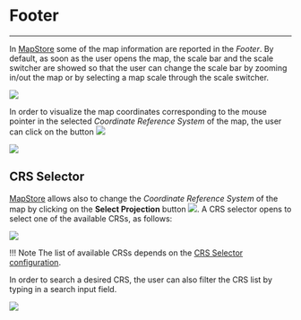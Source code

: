# Footer
********

In [MapStore](https://mapstore.geosolutionsgroup.com/mapstore/#/) some of the map information are reported in the *Footer*. By default, as soon as the user opens the map, the scale bar and the scale switcher are showed so that the user can change the scale bar by zooming in/out the map or by selecting a map scale through the scale switcher.

<img src="../img/footer/show_scale1.jpg" class="ms-docimage" />

In order to visualize the map coordinates corresponding to the mouse pointer in the selected *Coordinate Reference System* of the map, the user can click on the button <img src="../img/button/mouse-icon.jpg" class="ms-docbutton"/>  

<img src="../img/footer/show_coordinates1.jpg" class="ms-docimage" />

## CRS Selector

 [MapStore](https://mapstore.geosolutionsgroup.com/mapstore/#/) allows also to change the *Coordinate Reference System* of the map by clicking on the **Select Projection** button <img src="../img/button/crs_selector_icon.jpg" class="ms-docbutton"/>. A CRS selector opens to select one of the available CRSs, as follows:

<img src="../img/footer/CRS_selector.gif" class="ms-docimage"/>

!!! Note
    The list of available CRSs depends on the [CRS Selector configuration](https://mapstore.readthedocs.io/en/latest/developer-guide/local-config/#crs-selector-configuration).

In order to search a desired CRS, the user can also filter the CRS list by typing in a search input field.

<img src="../img/footer/searchCRS.jpg" class="ms-docimage" style="max-width:200px;"/>